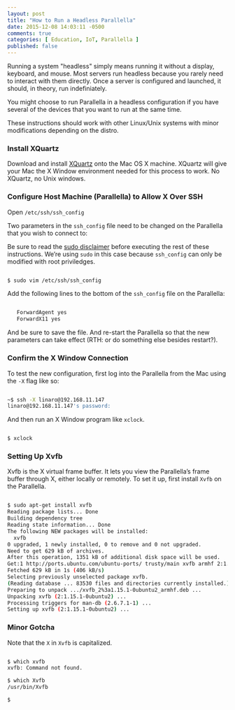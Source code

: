 ```yaml
---
layout: post
title: "How to Run a Headless Parallella"
date: 2015-12-08 14:03:11 -0500
comments: true
categories: [ Education, IoT, Parallella ]
published: false
---
```


Running a system "headless" simply means running it without a display, keyboard, and mouse. Most servers run headless because you rarely need to interact with them directly. Once a server is configured and launched, it should, in theory, run indefiniately.

You might choose to run Parallella in a headless configuration if you have several of the devices that you want to run at the same time.

These instructions should work with other Linux/Unix systems with minor modifications depending on the distro.

<!--more-->

### Install XQuartz

Download and install [XQuartz](http://www.xquartz.org/) onto the Mac OS X machine. XQuartz will give your Mac the X Window environment needed for this process to work. No XQuartz, no Unix windows.

### Configure Host Machine (Parallella) to Allow X Over SSH

Open `/etc/ssh/ssh_config`

Two parameters in the `ssh_config` file need to be changed on the Parallella that you wish to connect to:

Be sure to read the [sudo disclaimer](/sudo_disclaimer) before executing the rest of these instructions. We’re using `sudo` in this case because `ssh_config` can only be modified with root priviledges.

``` bash

$ sudo vim /etc/ssh/ssh_config

```

Add the following lines to the bottom of the `ssh_config` file on the Parallella:

``` bash

   ForwardAgent yes
   ForwardX11 yes

```

And be sure to save the file.
And re-start the Parallella so that the new parameters can take effect (RTH: or do something else besides restart?).

### Confirm the X Window Connection

To test the new configuration, first log into the Parallella from the Mac using the `-X` flag like so:

``` bash

~$ ssh -X linaro@192.168.11.147
linaro@192.168.11.147's password:

```

And then run an X Window program like `xclock`.

``` bash

$ xclock

```

### Setting Up Xvfb

Xvfb is the X virtual frame buffer. It lets you view the Parallella’s frame buffer through X, either locally or remotely. To set it up, first install `Xvfb` on the Parallella.

``` bash

$ sudo apt-get install xvfb
Reading package lists... Done
Building dependency tree
Reading state information... Done
The following NEW packages will be installed:
  xvfb
0 upgraded, 1 newly installed, 0 to remove and 0 not upgraded.
Need to get 629 kB of archives.
After this operation, 1351 kB of additional disk space will be used.
Get:1 http://ports.ubuntu.com/ubuntu-ports/ trusty/main xvfb armhf 2:1.15.1-0ubuntu2 [629 kB]
Fetched 629 kB in 1s (406 kB/s)
Selecting previously unselected package xvfb.
(Reading database ... 83530 files and directories currently installed.)
Preparing to unpack .../xvfb_2%3a1.15.1-0ubuntu2_armhf.deb ...
Unpacking xvfb (2:1.15.1-0ubuntu2) ...
Processing triggers for man-db (2.6.7.1-1) ...
Setting up xvfb (2:1.15.1-0ubuntu2) ...

```

### Minor Gotcha

Note that the `X` in `Xvfb` is capitalized.

``` bash

$ which xvfb
xvfb: Command not found.

$ which Xvfb
/usr/bin/Xvfb

$

```


